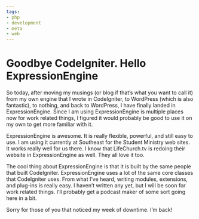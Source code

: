```yaml
---
tags:
- php
- development
- meta
- web
---
```


# Goodbye CodeIgniter. Hello ExpressionEngine

So today, after moving my musings (or blog if that’s what you want to call it) from my own engine that I wrote in CodeIgniter, to WordPress (which is also fantastic), to nothing, and back to WordPress, I have finally landed in ExpressionEngine. Since I am using ExpressionEngine is multiple places now for work related things, I figured it would probably be good to use it on my own to get more familiar with it.

ExpressionEngine is awesome. It is really flexible, powerful, and still easy to use. I am using it currently at Southeast for the Student Ministry web sites. It works really well for us there. I know that LifeChurch.tv is redoing their website in ExpressionEngine as well. They all love it too.

The cool thing about ExpressionEngine is that it is built by the same people that built CodeIgniter. ExpressionEngine uses a lot of the same core classes that CodeIgniter uses. From what I’ve heard, writing modules, extensions, and plug-ins is really easy. I haven’t written any yet, but I will be soon for work related things. I’ll probably get a podcast maker of some sort going here in a bit.

Sorry for those of you that noticed my week of downtime. I’m back!
